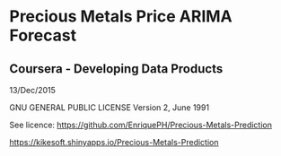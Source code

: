 # Precious Metals Price ARIMA Forecast

## Coursera - Developing Data Products

13/Dec/2015

GNU GENERAL PUBLIC LICENSE Version 2, June 1991 

See licence: https://github.com/EnriquePH/Precious-Metals-Prediction 

https://kikesoft.shinyapps.io/Precious-Metals-Prediction
